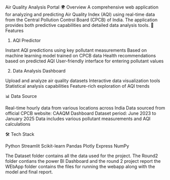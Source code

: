 Air Quality Analysis Portal 🌍
Overview
A comprehensive web application for analyzing and predicting Air Quality Index (AQI) using real-time data from the Central Pollution Control Board (CPCB) of India. The application provides both predictive capabilities and detailed data analysis tools.
🌟 Features
1. AQI Predictor

Instant AQI predictions using key pollutant measurements
Based on machine learning model trained on CPCB data
Health recommendations based on predicted AQI
User-friendly interface for entering pollutant values

2. Data Analysis Dashboard

Upload and analyze air quality datasets
Interactive data visualization tools
Statistical analysis capabilities
Feature-rich exploration of AQI trends

📊 Data Source

Real-time hourly data from various locations across India
Data sourced from official CPCB website: CAAQM Dashboard
Dataset period: June 2023 to January 2025
Data includes various pollutant measurements and AQI calculations

🛠️ Tech Stack

Python
Streamlit
Scikit-learn
Pandas
Plotly Express
NumPy

The Dataset folder contains all the data used for the project.
The Round2 folder contians the power BI Dashboard and the round 2 project report
the WEbApp folder contains the files for running the webapp along with the model and final report.
